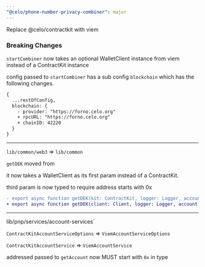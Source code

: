 ```yaml
---
"@celo/phone-number-privacy-combiner": major
---
```


Replace @celo/contractkit with viem


### Breaking Changes

`startCombiner` now takes an optional WalletClient instance from viem instead of a ContractKit instance

config passed to `startCombiner` has a sub config `blockchain` which has the following changes. 

```diff
{
  ...restOfConfig,
  blockchain: {
    - provider: "https://forno.celo.org"
    + rpcURL: "https://forno.celo.org"
    + chainID: 42220
  }
}

```
---

`lib/common/web3` => `lib/common`

`getDEK` moved from 

it now takes a WalletClient as its first param instead of a ContractKit.

third param is now typed to require address starts with 0x 

```diff
- export async function getDEK(kit: ContractKit, logger: Logger, account: string): Promise<string> 
+ export async function getDEK(client: Client, logger: Logger, account: Address): Promise<string>
```

---

lib/pnp/services/account-services`

`ContractKitAccountServiceOptions` => `ViemAccountServiceOptions`

`ContractKitAccountService` => `ViemAccountService`

addressed passed to `getAccount` now MUST start with `0x` in type